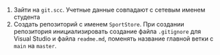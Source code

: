 1. Зайти на ```git.scc```. Учетные данные совпадают с сетевым именем студента
2. Создать репозиторий c именем ```SportStore```. При создании репозитория инициализировать создание файла ```.gitignore``` для Visual Studio и файла ```readme.md```, поменять название главной ветки с ```main``` на ```master```.